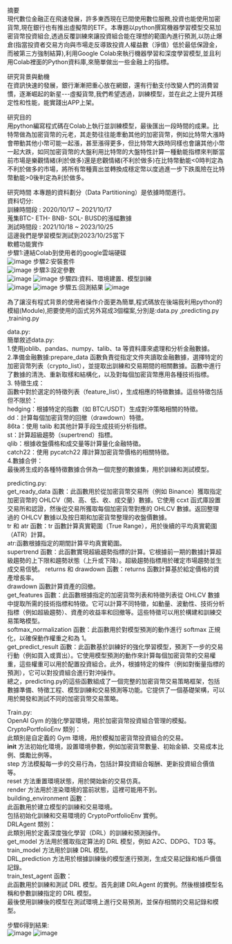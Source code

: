 摘要  
	現代數位金融正在飛速發展，許多東西現在已間使用數位服務,投資也能使用加密貨幣,現在銀行也有推出虛擬幣的ETF。本專題以python撰寫機器學習模型交易加密貨幣投資組合,透過反覆訓練來讓投資組合能在理想的範圍內進行預測,以防止爆倉(指當投資者交易方向與市場走反導致投資人權益數（淨值）低於最低保證金，而被第三方強制結算),利用Google Colab來執行機器學習和深度學習模型,並且利用Colab裡面的Python資料庫,來簡單做出一些金融上的指標。  

研究背景與動機  
	在資訊快速的發展，銀行漸漸把重心放在網銀，還有行動支付改變人們的消費習慣，逐漸崛起的新星---虛擬貨幣,我們希望透過，訓練模型，並在此之上提升其穩定性和性能，能實踐出APP上架。  

研究目的  
	用python編寫程式碼在Colab上執行並訓練模型，最後匯出一段時間的成果。比特幣做為加密貨幣的元老，其走勢往往能牽動其他的加密貨幣，例如比特幣大漲時會帶動其他小幣可能一起漲，甚至漲得更多，但比特幣大跌時同樣也會讓其他小幣一起大跌，如同加密貨幣的大盤利用比特幣的大盤特性計算一種動能指標來判斷當前市場是樂觀情緒(利於做多)還是悲觀情緒(不利於做多)在比特幣動能<0時判定為不利於做多的市場，將所有幣種賣出並轉換成穩定幣以度過進一步下跌風險在比特幣動能>0後判定為利於做多。  

研究時間
	本專題的資料劃分（Data Partitioning）是依據時間進行。  
	資料切分:  
	訓練時間段 : 2020/10/17 ~ 2021/10/17   
	蒐集BTC- ETH- BNB- SOL- BUSD的漲幅數據  
	測試時間段 : 2021/10/18 ~ 2023/10/25  
	這邊我們是學習模型測試到2023/10/25當下  
軟體功能實作  
	步驟1:連結Colab到使用者的google雲端硬碟  
 ![image](https://github.com/boyi0701/My-senior-project/blob/main/picture/%E9%80%A3%E7%B5%90%E9%9B%B2%E7%AB%AF.png)
	步驟2:安裝套件  
 ![image](https://github.com/boyi0701/My-senior-project/blob/main/picture/%E5%AE%89%E8%A3%9D%E5%A5%97%E4%BB%B6.png)
	步驟3:設定參數  
 ![image](https://github.com/boyi0701/My-senior-project/blob/main/picture/%E8%A8%AD%E5%AE%9A%E5%8F%83%E6%95%B8.png)
 ![image](https://github.com/boyi0701/My-senior-project/blob/main/picture/%E7%B4%B9%E5%AE%9A%E5%8F%83%E6%95%B81.png)
 	步驟四:資料、環境建置、模型訓練  
  ![image](https://github.com/boyi0701/My-senior-project/blob/main/picture/%E8%B3%87%E6%96%99%E3%80%81%E7%92%B0%E5%A2%83%E5%BB%BA%E7%BD%AE%E3%80%81%E6%A8%A1%E5%9E%8B%E8%A8%93%E7%B7%B4.png) 
  ![image](https://github.com/boyi0701/My-senior-project/blob/main/picture/%E8%A8%93%E7%B7%B4.png) 
  	步驟五:回測結果
   ![image](https://github.com/boyi0701/My-senior-project/blob/main/picture/%E5%9B%9E%E6%B8%AC%E7%B5%90%E6%9E%9C.png)

  為了讓沒有程式背景的使用者操作介面更為簡單,程式碼放在後端我利用python的模組(Module),把要使用的函式另外寫成3個檔案,分別是:data.py ,predicting.py ,training.py
  
  data.py:  
	  簡單敘述data.py:  
		1.使用joblib、pandas、numpy、talib、ta 等資料庫來處理和分析金融數據。   
		2.準備金融數據:prepare_data 函數負責從指定文件夾讀取金融數據，選擇特定的加密貨幣列表（crypto_list），並提取出訓練和交易期間的相關數據。函數中進行了數據的清洗、重新取樣和結構化，以及對每個加密貨幣應用各種技術指標。  
		3. 特徵生成：  
		函數中對於選定的特徵列表（feature_list），生成相應的特徵數據。這些特徵包括但不限於：  
		hedging：根據特定的指數（如 BTC/USDT）生成對沖策略相關的特徵。  
		dd：計算每個加密貨幣的回撤（drawdown）特徵。  
		86ta：使用 talib 和其他計算手段生成技術分析指標。  
		st：計算超級趨勢（supertrend）指標。  
		qlib：根據收盤價格和成交量等計算量化金融特徵。  
		catch22：使用 pycatch22 庫計算加密貨幣價格的相關特徵。  
		4.數據合併：  
		最後將生成的各種特徵數據合併為一個完整的數據集，用於訓練和測試模型。  




  
  predicting.py:  
  get_ready_data 函數：此函數用於從加密貨幣交易所（例如 Binance）獲取指定加密貨幣的 OHLCV（開、高、低、收、成交量）數據。它使用 ccxt 函式庫設置交易所和認證，然後從交易所獲取每個加密貨幣對應的 OHLCV 數據。返回整理過的 OHLCV 數據以及按日期和加密貨幣整理的收盤價數據。  
tr 和 atr 函數：tr 函數計算真實範圍（True Range），用於後續的平均真實範圍（ATR）計算。  
atr:函數根據指定的期間計算平均真實範圍。  
supertrend 函數：此函數實現超級趨勢指標的計算。它根據前一期的數據計算超級趨勢的上下限和趨勢狀態（上升或下降）。超級趨勢指標用於確定市場趨勢並生成交易信號。
returns 和 drawdown 函數：returns 函數計算基於給定價格的資產增長率。  
drawdown 函數計算資產的回撤。  
get_features 函數：此函數根據指定的加密貨幣列表和特徵列表從 OHLCV 數據中提取所需的技術指標和特徵。它可以計算不同特徵，如動量、波動性、技術分析指標（例如超級趨勢）、資產的收益率和回撤等。這些特徵可以用於構建和訓練交易策略模型。  
softmax_normalization 函數：此函數用於對模型預測的動作進行 softmax 正規化，以確保動作權重之和為 1。  
get_predict_result 函數：此函數基於訓練好的強化學習模型，預測下一步的交易行動（例如買入或賣出）。它使用模型預測的動作來計算每個加密貨幣的交易權重，這些權重可以用於配置投資組合。此外，根據特定的條件（例如對衡量指標的預測），它可以對投資組合進行對沖操作。    
總之，predicting.py的這些函數組成了一個完整的加密貨幣交易策略框架，包括數據準備、特徵工程、模型訓練和交易預測等功能。它提供了一個基礎架構，可以用於開發和測試不同的加密貨幣交易策略。   


Train.py:  
OpenAI Gym 的強化學習環境，用於加密貨幣投資組合管理的模擬。  
CryptoPortfolioEnv 類別：  
此類別是自定義的 Gym 環境，用於模擬加密貨幣投資組合的交易。  
__init__ 方法初始化環境，設置環境參數，例如加密貨幣數量、初始金額、交易成本比例、獎勵比例等。  
step 方法模擬每一步的交易行為，包括計算投資組合報酬、更新投資組合價值等。  
reset 方法重置環境狀態，用於開始新的交易仿真。  
render 方法用於渲染環境的當前狀態，這裡可能用不到。  
building_environment 函數：  
此函數用於建立模型的訓練和交易環境。  
包括初始化訓練和交易環境的 CryptoPortfolioEnv 實例。  
DRLAgent 類別：  
此類別用於定義深度強化學習（DRL）的訓練和預測操作。  
get_model 方法用於獲取指定算法的 DRL 模型，例如 A2C、DDPG、TD3 等。  
train_model 方法用於訓練 DRL 模型。  
DRL_prediction 方法用於根據訓練後的模型進行預測，生成交易記錄和帳戶價值記錄。  
train_test_agent 函數：  
此函數用於訓練和測試 DRL 模型。首先創建 DRLAgent 的實例。然後根據模型名稱和參數訓練指定的 DRL 模型。  
最後使用訓練後的模型在測試環境上進行交易預測，並保存相關的交易記錄和模型。  


步驟6得到結果:  
![image](https://github.com/boyi0701/My-senior-project/blob/main/picture/%E7%B5%90%E6%9E%9C1.png)
![image](https://github.com/boyi0701/My-senior-project/blob/main/picture/%E7%B5%90%E6%9E%9C.png)



